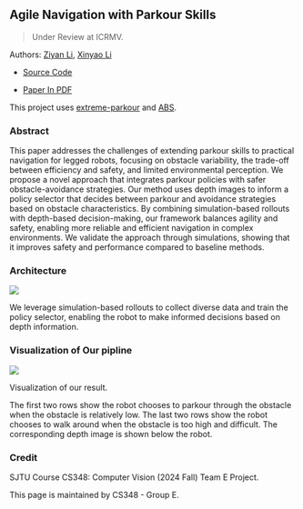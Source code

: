 ## Agile Navigation with Parkour Skills

> Under Review at ICRMV.


Authors: [Ziyan Li](https://github.com/komorebilzy), [Xinyao Li](https://github.com/lixinyao11)

- [Source Code](https://github.com/lixinyao11/extreme-parkour)

- [Paper In PDF](parkour_but_safe.pdf)

This project uses [extreme-parkour](https://github.com/chengxuxin/extreme-parkour) and [ABS](https://github.com/LeCAR-Lab/ABS).

### Abstract

This paper addresses the challenges of extending parkour skills to practical navigation for legged robots, focusing on obstacle variability, the trade-off between efficiency and safety, and limited environmental perception. We propose a novel approach that integrates parkour policies with safer obstacle-avoidance strategies. Our method uses depth images to inform a policy selector that decides between parkour and avoidance strategies based on obstacle characteristics. By combining simulation-based rollouts with depth-based decision-making, our framework balances agility and safety, enabling more reliable and efficient navigation in complex environments. We validate the approach through simulations, showing that it improves safety and performance compared to baseline methods.

### Architecture

![](https://github.com/komorebilzy/Navigation-with-parkour/blob/gh-pages/method.png)

We leverage simulation-based rollouts to collect diverse data and train the policy selector, enabling the robot to make informed decisions based on depth information.

### Visualization of Our pipline

![](https://github.com/komorebilzy/Navigation-with-parkour/blob/gh-pages/result_1.png)

Visualization of our result.

The first two rows show the robot chooses to parkour through the obstacle when the obstacle is relatively low. The last two rows show the robot chooses to walk around when the obstacle is too high and difficult. The corresponding depth image is shown below the robot.


### Credit

SJTU Course CS348: Computer Vision (2024 Fall) Team E Project.

This page is maintained by CS348 - Group E.
